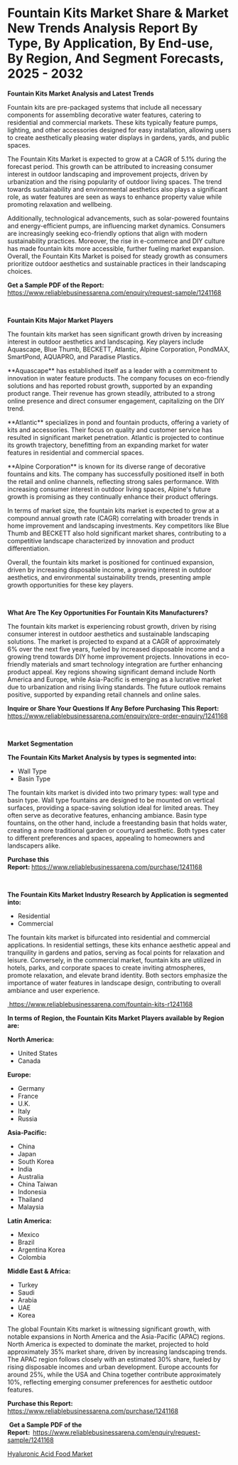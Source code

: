 <p><h1>Fountain Kits Market Share & Market New Trends Analysis Report By Type, By Application, By End-use, By Region, And Segment Forecasts, 2025 - 2032</h1></p><p><strong>Fountain Kits Market Analysis and Latest Trends</strong></p>
<p><p>Fountain kits are pre-packaged systems that include all necessary components for assembling decorative water features, catering to residential and commercial markets. These kits typically feature pumps, lighting, and other accessories designed for easy installation, allowing users to create aesthetically pleasing water displays in gardens, yards, and public spaces.</p><p>The Fountain Kits Market is expected to grow at a CAGR of 5.1% during the forecast period. This growth can be attributed to increasing consumer interest in outdoor landscaping and improvement projects, driven by urbanization and the rising popularity of outdoor living spaces. The trend towards sustainability and environmental aesthetics also plays a significant role, as water features are seen as ways to enhance property value while promoting relaxation and wellbeing.</p><p>Additionally, technological advancements, such as solar-powered fountains and energy-efficient pumps, are influencing market dynamics. Consumers are increasingly seeking eco-friendly options that align with modern sustainability practices. Moreover, the rise in e-commerce and DIY culture has made fountain kits more accessible, further fueling market expansion. Overall, the Fountain Kits Market is poised for steady growth as consumers prioritize outdoor aesthetics and sustainable practices in their landscaping choices.</p></p>
<p><strong>Get a Sample PDF of the Report:&nbsp;</strong> <a href="https://www.reliablebusinessarena.com/enquiry/request-sample/1241168?utm_campaign=1420&utm_medium=2&utm_source=Github&utm_content=ia&utm_term=08022025&utm_id=fountain-kits">https://www.reliablebusinessarena.com/enquiry/request-sample/1241168</a></p>
<p>&nbsp;</p>
<p><strong>Fountain Kits Major Market Players</strong></p>
<p><p>The fountain kits market has seen significant growth driven by increasing interest in outdoor aesthetics and landscaping. Key players include Aquascape, Blue Thumb, BECKETT, Atlantic, Alpine Corporation, PondMAX, SmartPond, AQUAPRO, and Paradise Plastics.</p><p>**Aquascape** has established itself as a leader with a commitment to innovation in water feature products. The company focuses on eco-friendly solutions and has reported robust growth, supported by an expanding product range. Their revenue has grown steadily, attributed to a strong online presence and direct consumer engagement, capitalizing on the DIY trend.</p><p>**Atlantic** specializes in pond and fountain products, offering a variety of kits and accessories. Their focus on quality and customer service has resulted in significant market penetration. Atlantic is projected to continue its growth trajectory, benefitting from an expanding market for water features in residential and commercial spaces.</p><p>**Alpine Corporation** is known for its diverse range of decorative fountains and kits. The company has successfully positioned itself in both the retail and online channels, reflecting strong sales performance. With increasing consumer interest in outdoor living spaces, Alpine's future growth is promising as they continually enhance their product offerings.</p><p>In terms of market size, the fountain kits market is expected to grow at a compound annual growth rate (CAGR) correlating with broader trends in home improvement and landscaping investments. Key competitors like Blue Thumb and BECKETT also hold significant market shares, contributing to a competitive landscape characterized by innovation and product differentiation.</p><p>Overall, the fountain kits market is positioned for continued expansion, driven by increasing disposable income, a growing interest in outdoor aesthetics, and environmental sustainability trends, presenting ample growth opportunities for these key players.</p></p>
<p>&nbsp;</p>
<p><strong>What Are The Key Opportunities For Fountain Kits Manufacturers?</strong></p>
<p><p>The fountain kits market is experiencing robust growth, driven by rising consumer interest in outdoor aesthetics and sustainable landscaping solutions. The market is projected to expand at a CAGR of approximately 6% over the next five years, fueled by increased disposable income and a growing trend towards DIY home improvement projects. Innovations in eco-friendly materials and smart technology integration are further enhancing product appeal. Key regions showing significant demand include North America and Europe, while Asia-Pacific is emerging as a lucrative market due to urbanization and rising living standards. The future outlook remains positive, supported by expanding retail channels and online sales.</p></p>
<p><strong>Inquire or Share Your Questions If Any Before Purchasing This Report:</strong> <a href="https://www.reliablebusinessarena.com/enquiry/pre-order-enquiry/1241168?utm_campaign=1420&utm_medium=2&utm_source=Github&utm_content=ia&utm_term=08022025&utm_id=fountain-kits">https://www.reliablebusinessarena.com/enquiry/pre-order-enquiry/1241168</a></p>
<p>&nbsp;</p>
<p><strong>Market Segmentation</strong></p>
<p><strong>The Fountain Kits Market Analysis by types is segmented into:</strong></p>
<p><ul><li>Wall Type</li><li>Basin Type</li></ul></p>
<p><p>The fountain kits market is divided into two primary types: wall type and basin type. Wall type fountains are designed to be mounted on vertical surfaces, providing a space-saving solution ideal for limited areas. They often serve as decorative features, enhancing ambiance. Basin type fountains, on the other hand, include a freestanding basin that holds water, creating a more traditional garden or courtyard aesthetic. Both types cater to different preferences and spaces, appealing to homeowners and landscapers alike.</p></p>
<p><strong>Purchase this Report:&nbsp;</strong><a href="https://www.reliablebusinessarena.com/purchase/1241168?utm_campaign=1420&utm_medium=2&utm_source=Github&utm_content=ia&utm_term=08022025&utm_id=fountain-kits">https://www.reliablebusinessarena.com/purchase/1241168</a></p>
<p>&nbsp;</p>
<p><strong>The Fountain Kits Market Industry Research by Application is segmented into:</strong></p>
<p><ul><li>Residential</li><li>Commercial</li></ul></p>
<p><p>The fountain kits market is bifurcated into residential and commercial applications. In residential settings, these kits enhance aesthetic appeal and tranquility in gardens and patios, serving as focal points for relaxation and leisure. Conversely, in the commercial market, fountain kits are utilized in hotels, parks, and corporate spaces to create inviting atmospheres, promote relaxation, and elevate brand identity. Both sectors emphasize the importance of water features in landscape design, contributing to overall ambiance and user experience.</p></p>
<p><a href="https://www.reliablebusinessarena.com/fountain-kits-r1241168?utm_campaign=1420&utm_medium=2&utm_source=Github&utm_content=ia&utm_term=08022025&utm_id=fountain-kits">&nbsp;https://www.reliablebusinessarena.com/fountain-kits-r1241168</a></p>
<p><strong>In terms of Region, the Fountain Kits Market Players available by Region are:</strong></p>
<p>
    <p> <strong> North America: </strong>
        <ul>
            <li>United States</li>
            <li>Canada</li>
        </ul>
        </p> 
    <p> <strong> Europe: </strong>
        <ul>
            <li>Germany</li>
            <li>France</li>
            <li>U.K.</li>
            <li>Italy</li>
            <li>Russia</li>
        </ul>
        </p> 
    <p> <strong> Asia-Pacific: </strong>
        <ul>
            <li>China</li>
            <li>Japan</li>
            <li>South Korea</li>
            <li>India</li>
            <li>Australia</li>
            <li>China Taiwan</li>
            <li>Indonesia</li>
            <li>Thailand</li>
            <li>Malaysia</li>
        </ul>
        </p> 
    <p> <strong> Latin America: </strong>
        <ul>
            <li>Mexico</li>
            <li>Brazil</li>
            <li>Argentina Korea</li>
            <li>Colombia</li>
        </ul>
        </p> 
    <p> <strong> Middle East & Africa: </strong>
        <ul>
            <li>Turkey</li>
            <li>Saudi</li>
            <li>Arabia</li>
            <li>UAE</li>
            <li>Korea</li>
        </ul>
    </p>
    </p>
<p><p>The global Fountain Kits market is witnessing significant growth, with notable expansions in North America and the Asia-Pacific (APAC) regions. North America is expected to dominate the market, projected to hold approximately 35% market share, driven by increasing landscaping trends. The APAC region follows closely with an estimated 30% share, fueled by rising disposable incomes and urban development. Europe accounts for around 25%, while the USA and China together contribute approximately 10%, reflecting emerging consumer preferences for aesthetic outdoor features.</p></p>
<p><strong>Purchase this Report: </strong><a href="https://www.reliablebusinessarena.com/purchase/1241168?utm_campaign=1420&utm_medium=2&utm_source=Github&utm_content=ia&utm_term=08022025&utm_id=fountain-kits">https://www.reliablebusinessarena.com/purchase/1241168</a></p>
<p>&nbsp;<strong>Get a Sample PDF of the Report:&nbsp;&nbsp;</strong><a href="https://www.reliablebusinessarena.com/enquiry/request-sample/1241168?utm_campaign=1420&utm_medium=2&utm_source=Github&utm_content=ia&utm_term=08022025&utm_id=fountain-kits">https://www.reliablebusinessarena.com/enquiry/request-sample/1241168</a></p>
<p><strong></strong></p>
<p><p><a href="https://github.com/willjis/Market-Research-Report-List-1/blob/main/hyaluronic-acid-food-market.md?utm_campaign=1420&utm_medium=2&utm_source=Github&utm_content=ia&utm_term=08022025&utm_id=fountain-kits">Hyaluronic Acid Food Market</a></p></p>